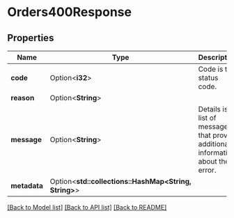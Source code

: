 # Orders400Response

## Properties

Name | Type | Description | Notes
------------ | ------------- | ------------- | -------------
**code** | Option<**i32**> | Code is the status code. | [optional]
**reason** | Option<**String**> |  | [optional]
**message** | Option<**String**> | Details is a list of messages that provide additional information about the error. | [optional]
**metadata** | Option<**std::collections::HashMap<String, String>**> |  | [optional]

[[Back to Model list]](../README.md#documentation-for-models) [[Back to API list]](../README.md#documentation-for-api-endpoints) [[Back to README]](../README.md)


